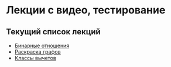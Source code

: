 # Лекции с видео, тестирование
## Текущий список лекций

* [Бинарные отношения](/dist/lecture-viewer.html?pdf=../lectures/binary_relations.pdf)
* [Раскраска графов](/dist/lecture-viewer.html?pdf=../lectures/graphs_colorings.pdf)
* [Классы вычетов](/dist/lecture-viewer.html?pdf=../lectures/residue_classes.pdf)
